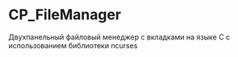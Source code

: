 # CP_FileManager
Двухпанельный файловый менеджер с вкладками на языке С с использованием библиотеки ncurses
